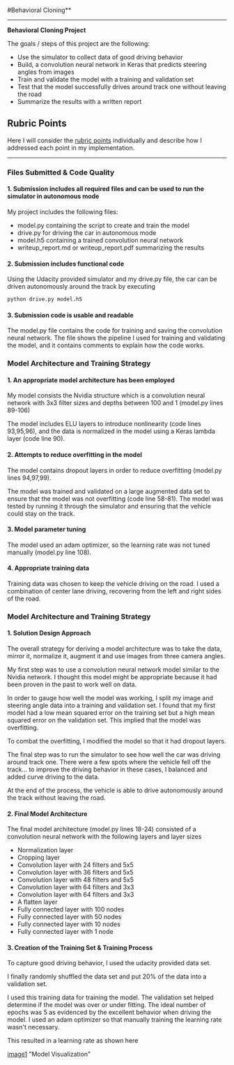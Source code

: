 #Behavioral Cloning** 

---

**Behavioral Cloning Project**

The goals / steps of this project are the following:
* Use the simulator to collect data of good driving behavior
* Build, a convolution neural network in Keras that predicts steering angles from images
* Train and validate the model with a training and validation set
* Test that the model successfully drives around track one without leaving the road
* Summarize the results with a written report


[//]: # (Image References)

[image1]: ./examples/placeholder.png "Model Visualization"
[image2]: ./examples/placeholder.png "Grayscaling"
[image3]: ./examples/placeholder_small.png "Recovery Image"
[image4]: ./examples/placeholder_small.png "Recovery Image"
[image5]: ./examples/placeholder_small.png "Recovery Image"
[image6]: ./examples/placeholder_small.png "Normal Image"
[image7]: ./examples/placeholder_small.png "Flipped Image"

## Rubric Points
Here I will consider the [rubric points](https://review.udacity.com/#!/rubrics/432/view) individually and describe how I addressed each point in my implementation.  

---
### Files Submitted & Code Quality

#### 1. Submission includes all required files and can be used to run the simulator in autonomous mode

My project includes the following files:
* model.py containing the script to create and train the model
* drive.py for driving the car in autonomous mode
* model.h5 containing a trained convolution neural network 
* writeup_report.md or writeup_report.pdf summarizing the results

#### 2. Submission includes functional code
Using the Udacity provided simulator and my drive.py file, the car can be driven autonomously around the track by executing 
```sh
python drive.py model.h5
```

#### 3. Submission code is usable and readable

The model.py file contains the code for training and saving the convolution neural network. The file shows the pipeline I used for training and validating the model, and it contains comments to explain how the code works.

### Model Architecture and Training Strategy

#### 1. An appropriate model architecture has been employed

My model consists the Nvidia structure which is a convolution neural network with 3x3 filter sizes and depths between 100 and 1 (model.py lines 89-106) 

The model includes ELU layers to introduce nonlinearity (code lines 93,95,96), and the data is normalized in the model using a Keras lambda layer (code line 90). 

#### 2. Attempts to reduce overfitting in the model

The model contains dropout layers in order to reduce overfitting (model.py lines 94,97,99). 

The model was trained and validated on a large augmented data set to ensure that the model was not overfitting (code line 58-81). The model was tested by running it through the simulator and ensuring that the vehicle could stay on the track.

#### 3. Model parameter tuning

The model used an adam optimizer, so the learning rate was not tuned manually (model.py line 108).

#### 4. Appropriate training data

Training data was chosen to keep the vehicle driving on the road. I used a combination of center lane driving, recovering from the left and right sides of the road.

### Model Architecture and Training Strategy

#### 1. Solution Design Approach

The overall strategy for deriving a model architecture was to take the data, mirror it, normalize it, augment it and use images from three camera angles.

My first step was to use a convolution neural network model similar to the Nvidia network. I thought this model might be appropriate because it had been proven in the past to work well on data.

In order to gauge how well the model was working, I split my image and steering angle data into a training and validation set. I found that my first model had a low mean squared error on the training set but a high mean squared error on the validation set. This implied that the model was overfitting. 

To combat the overfitting, I modified the model so that it had dropout layers.

The final step was to run the simulator to see how well the car was driving around track one. There were a few spots where the vehicle fell off the track... to improve the driving behavior in these cases, I balanced and added curve driving to the data.

At the end of the process, the vehicle is able to drive autonomously around the track without leaving the road.

#### 2. Final Model Architecture

The final model architecture (model.py lines 18-24) consisted of a convolution neural network with the following layers and layer sizes 

- Normalization layer
- Cropping layer
- Convolution layer with 24 filters and 5x5
- Convolution layer with 36 filters and 5x5
- Convolution layer with 48 filters and 5x5
- Convolution layer with 64 filters and 3x3
- Convolution layer with 64 filters and 3x3
- A flatten layer
- Fully connected layer with 100 nodes
- Fully connected layer with 50 nodes
- Fully connected layer with 10 nodes
- Fully connected layer with 1 node


#### 3. Creation of the Training Set & Training Process

To capture good driving behavior, I used the udacity provided data set.

I finally randomly shuffled the data set and put 20% of the data into a validation set. 

I used this training data for training the model. The validation set helped determine if the model was over or under fitting. The ideal number of epochs was 5 as evidenced by the excellent behavior when driving the model. I used an adam optimizer so that manually training the learning rate wasn't necessary.

This resulted in a learning rate as shown here

[image1](./loss.png) "Model Visualization"
